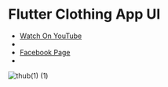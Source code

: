 # Flutter Clothing App UI 


- [Watch On YouTube ](https://www.youtube.com/watch?v=huSZSkhlc14&lc=UgyxqKr0YdjDznWt3n14AaABAg)
- 
- [Facebook Page](https://www.facebook.com/FlutterBaba-101196868455797/?ref=pages_you_manage)
- 
![thub(1) (1)](https://user-images.githubusercontent.com/72684684/123196315-233f6300-d4c3-11eb-8f25-f1858da4654e.jpg)
